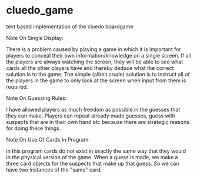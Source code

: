 # cluedo_game
text based implementation of the cluedo boardgame




Note On Single Display:

There is a problem caused by playing a game in which it is important for players to conceal their own information/knowledge on a single screen. If all the players are always watching the screen, they will be able to see what cards all the other players have and thereby deduce what the correct solution is to the game. The simple (albeit crude) solution is to instruct all of the players in the game to only look at the screen when input from them is required.


Note On Guessing Rules:

I have allowed players as much freedom as possible in the guesses that they can make. Players can repeat already made guesses, guess with suspects that are in their own hand etc because there are strategic reasons for doing these things.

Note On Use Of Cards In Program:

in this program cards do not exist in exactly the same way that they would in the physical version of the game. When a guess is made, we make a three card objects for the suspects that make up that guess. So we can have two instances of the "same" card.
